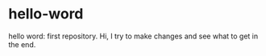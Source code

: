 # hello-word
hello word: first repository.
Hi,
I try to make changes and see what to get in the end.
